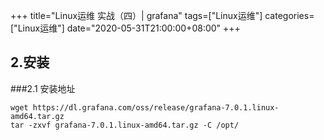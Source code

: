 +++
title="Linux运维 实战（四）| grafana"
tags=["Linux运维"]
categories=["Linux运维"]
date="2020-05-31T21:00:00+08:00"
+++

## 2.安装
###2.1 安装地址
```
wget https://dl.grafana.com/oss/release/grafana-7.0.1.linux-amd64.tar.gz
tar -zxvf grafana-7.0.1.linux-amd64.tar.gz -C /opt/

```